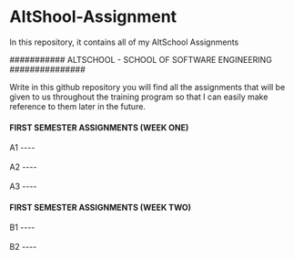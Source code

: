 # AltShool-Assignment
In this repository, it contains all of my AltSchool Assignments

########### ALTSCHOOL - SCHOOL OF SOFTWARE ENGINEERING ###############

Write in this github repository you will find all the assignments that will be given to 
us throughout the training program so that I can easily make reference to them later in the 
future.

#### FIRST SEMESTER ASSIGNMENTS (WEEK ONE) 
 A1 ----
 <br/>
 <br/>
 A2 ----
 <br/>
 <br/>
 A3 ----
 
 #### FIRST SEMESTER ASSIGNMENTS (WEEK TWO) 
 B1 ----
 <br/>
 <br/>
 B2 ----
